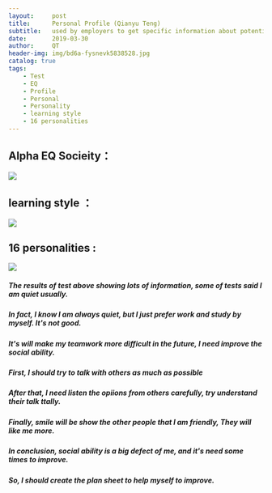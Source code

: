 ```yaml
---
layout:     post
title:      Personal Profile (Qianyu Teng)
subtitle:   used by employers to get specific information about potential employees.
date:       2019-03-30
author:     QT
header-img: img/bd6a-fysnevk5838528.jpg 
catalog: true
tags:
    - Test
    - EQ
    - Profile
    - Personal
    - Personality
    - learning style
    - 16 personalities
---
```


## Alpha EQ Socieity：

![]( https://ws3.sinaimg.cn/large/006tKfTcly1g1m7sg45u7j30xt07e75u.jpg)

## learning style ：

![]( https://ws2.sinaimg.cn/large/006tKfTcly1g1m7vnkm33j30jt0h7tcf.jpg)

## 16 personalities :

![]( https://ws3.sinaimg.cn/large/006tKfTcly1g1m7v6o1ppj30wf0lmwlo.jpg)

##### The results of test above showing lots of information, some of tests said I am quiet usually.
##### In fact, I know I am always quiet, but I just prefer work and study by myself. It's not good.
##### It's will make my teamwork more difficult in the future, I need improve the social ability.
##### First, I should try to talk with others as much as possible
##### After that, I need listen the opiions from others carefully, try understand their talk ttally.
##### Finally, smile will be show the other people that I am friendly, They will like me more.
##### In conclusion, social ability is a big defect of me, and it's need some times to improve.
##### So, I should create the plan sheet to help myself to improve.
 
